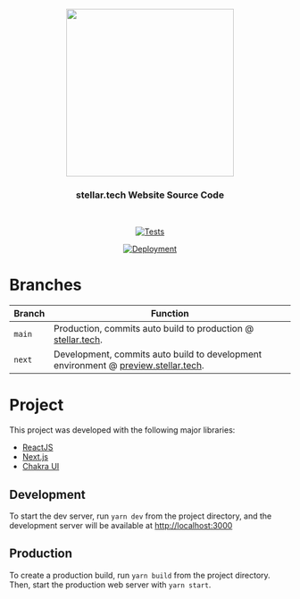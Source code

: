 <div align="center">
  <br/>
  <img src="https://res.cloudinary.com/stellaraf/image/upload/v1604277355/stellar-logo-gradient.svg" width=300 />
  <br/>
  <h3>stellar.tech Website Source Code</h3>
  <br/>

[![Tests](https://img.shields.io/github/workflow/status/stellaraf/site/Tests?label=Tests&style=for-the-badge)](https://github.com/stellaraf/site/actions?query=workflow%3A%Tests%22)

[![Deployment](https://img.shields.io/github/workflow/status/stellaraf/site/Deploy?label=Deployment&style=for-the-badge)](https://github.com/stellaraf/site/actions?query=workflow%3A%Deploy%22)

</div>

# Branches

| Branch | Function                                                                                                           |
| ------ | ------------------------------------------------------------------------------------------------------------------ |
| `main` | Production, commits auto build to production @ [stellar.tech](https://stellar.tech).                               |
| `next` | Development, commits auto build to development environment @ [preview.stellar.tech](https://preview.stellar.tech). |

# Project

This project was developed with the following major libraries:

- [ReactJS](https://github.com/facebook/react)
- [Next.js](https://nextjs.org/)
- [Chakra UI](https://github.com/chakra-ui/chakra-ui/)

## Development

To start the dev server, run `yarn dev` from the project directory, and the development server will be available at [http://localhost:3000](http://localhost:3000)

## Production

To create a production build, run `yarn build` from the project directory. Then, start the production web server with `yarn start`.

